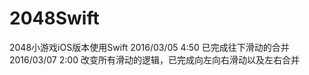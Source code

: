 # 2048Swift
2048小游戏iOS版本使用Swift
2016/03/05 4:50 已完成往下滑动的合并
2016/03/07 2:00 改变所有滑动的逻辑，已完成向左向右滑动以及左右合并
